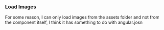 ### Load Images
For some reason, I can only load images from the assets folder and not from the component itself, I think it has something to do with angular.josn





